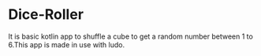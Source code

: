 # Dice-Roller
It is basic kotlin app to shuffle a cube to get a random number between 1 to 6.This app is made in use with ludo.
